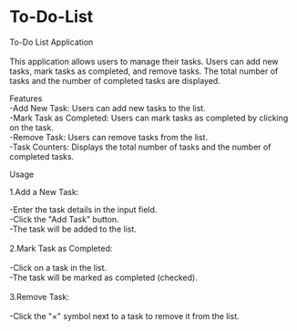 # To-Do-List

To-Do List Application<br>
<br>
This application allows users to manage their tasks. Users can add new tasks, mark tasks as completed, and remove tasks. The total number of tasks and the number of completed tasks are displayed.<br>

Features<br>
-Add New Task: Users can add new tasks to the list.<br>
-Mark Task as Completed: Users can mark tasks as completed by clicking on the task.<br>
-Remove Task: Users can remove tasks from the list.<br>
-Task Counters: Displays the total number of tasks and the number of completed tasks.<br>


Usage <br>

1.Add a New Task: <br>

-Enter the task details in the input field. <br>
-Click the "Add Task" button. <br>
-The task will be added to the list. <br>
 <br>
2.Mark Task as Completed: <br>
 <br>
-Click on a task in the list. <br>
-The task will be marked as completed (checked). <br>
 <br>
3.Remove Task: <br>
 <br>
-Click the "×" symbol next to a task to remove it from the list.